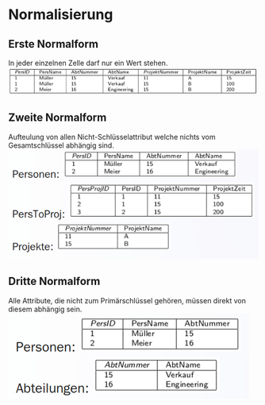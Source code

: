 # Normalisierung
## Erste Normalform
In jeder einzelnen Zelle darf nur ein Wert stehen.  
![Erste Normalform](erstenf.png)
## Zweite Normalform
Aufteulung von allen Nicht-Schlüsselattribut welche nichts vom Gesamtschlüssel abhängig sind.  
![Zweite Normalform](zweitenf.png)
## Dritte Normalform
Alle Attribute, die nicht zum Primärschlüssel gehören, müssen direkt von diesem abhängig sein.  
![Dritte Normalform](drittenf.png)